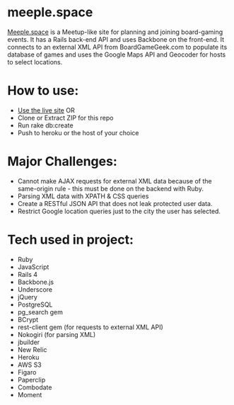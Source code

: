 # meeple.space

[Meeple.space](http://meeple.space) is a Meetup-like site for planning and joining board-gaming events. It has a Rails back-end API and uses Backbone on the front-end.  It connects to an external XML API from BoardGameGeek.com to populate its database of games and uses the Google Maps API and Geocoder for hosts to select locations.

# How to use:
* [Use the live site](http://meeple.space) OR
* Clone or Extract ZIP for this repo
* Run rake db:create
* Push to heroku or the host of your choice

# Major Challenges:
* Cannot make AJAX requests for external XML data because of the same-origin rule - this must be done on the backend with Ruby.
* Parsing XML data with XPATH & CSS queries
* Create a RESTful JSON API that does not leak protected user data.
* Restrict Google location queries just to the city the user has selected. 

# Tech used in project:
* Ruby
* JavaScript
* Rails 4
* Backbone.js
* Underscore
* jQuery
* PostgreSQL
* pg_search gem
* BCrypt
* rest-client gem (for requests to external XML API)
* Nokogiri (for parsing XML)
* jbuilder
* New Relic
* Heroku
* AWS S3
* Figaro
* Paperclip
* Combodate
* Moment